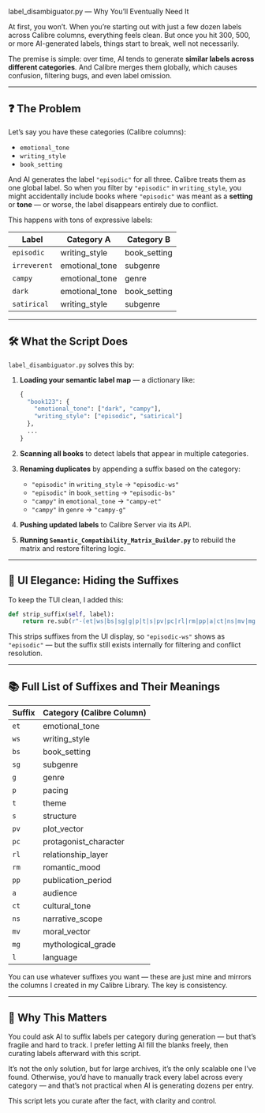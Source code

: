 label_disambiguator.py — Why You’ll Eventually Need It

At first, you won’t. When you’re starting out with just a few dozen labels across Calibre columns, everything feels clean. But once you hit 300, 500, or more AI-generated labels, things start to break, well not necessarily.

The premise is simple: over time, AI tends to generate **similar labels across different categories**. And Calibre merges them globally, which causes confusion, filtering bugs, and even label omission.

---

## ❓ The Problem

Let’s say you have these categories (Calibre columns):

- `emotional_tone`
- `writing_style`
- `book_setting`

And AI generates the label `"episodic"` for all three. Calibre treats them as one global label. So when you filter by `"episodic"` in `writing_style`, you might accidentally include books where `"episodic"` was meant as a **setting** or **tone** — or worse, the label disappears entirely due to conflict.

This happens with tons of expressive labels:

| Label      | Category A           | Category B           |
|------------|----------------------|----------------------|
| `episodic` | writing_style        | book_setting         |
| `irreverent` | emotional_tone     | subgenre             |
| `campy`    | emotional_tone        | genre                |
| `dark`     | emotional_tone        | book_setting         |
| `satirical`| writing_style         | subgenre             |

---

## 🛠️ What the Script Does

`label_disambiguator.py` solves this by:

1. **Loading your semantic label map** — a dictionary like:
   ```python
   {
     "book123": {
       "emotional_tone": ["dark", "campy"],
       "writing_style": ["episodic", "satirical"]
     },
     ...
   }
   ```

2. **Scanning all books** to detect labels that appear in multiple categories.

3. **Renaming duplicates** by appending a suffix based on the category:
   - `"episodic"` in `writing_style` → `"episodic-ws"`
   - `"episodic"` in `book_setting` → `"episodic-bs"`
   - `"campy"` in `emotional_tone` → `"campy-et"`
   - `"campy"` in `genre` → `"campy-g"`

4. **Pushing updated labels** to Calibre Server via its API.

5. **Running `Semantic_Compatibility_Matrix_Builder.py`** to rebuild the matrix and restore filtering logic.

---

## 🎨 UI Elegance: Hiding the Suffixes

To keep the TUI clean, I added this:

```python
def strip_suffix(self, label):
    return re.sub(r"-(et|ws|bs|sg|g|p|t|s|pv|pc|rl|rm|pp|a|ct|ns|mv|mg|l)$", "", label)
```

This strips suffixes from the UI display, so `"episodic-ws"` shows as `"episodic"` — but the suffix still exists internally for filtering and conflict resolution.

---

## 📚 Full List of Suffixes and Their Meanings

| Suffix | Category (Calibre Column)         |
|--------|-----------------------------------|
| `et`   | emotional_tone                    |
| `ws`   | writing_style                     |
| `bs`   | book_setting                      |
| `sg`   | subgenre                          |
| `g`    | genre                             |
| `p`    | pacing                            |
| `t`    | theme                             |
| `s`    | structure                         |
| `pv`   | plot_vector                       |
| `pc`   | protagonist_character             |
| `rl`   | relationship_layer                |
| `rm`   | romantic_mood                     |
| `pp`   | publication_period                |
| `a`    | audience                          |
| `ct`   | cultural_tone                     |
| `ns`   | narrative_scope                   |
| `mv`   | moral_vector                      |
| `mg`   | mythological_grade                |
| `l`    | language                          |

You can use whatever suffixes you want — these are just mine and mirrors the columns I created in my Calibre Library. The key is consistency.

---

## 🧩 Why This Matters

You could ask AI to suffix labels per category during generation — but that’s fragile and hard to track. I prefer letting AI fill the blanks freely, then curating labels afterward with this script.

It’s not the only solution, but for large archives, it’s the only scalable one I’ve found. Otherwise, you’d have to manually track every label across every category — and that’s not practical when AI is generating dozens per entry.

This script lets you curate after the fact, with clarity and control.

